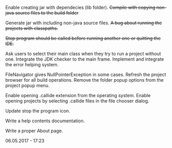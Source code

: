 Enable creating jar with dependecies (lib folder).
<del>Compile with copying non-java source files to the build folder</del>

Generate jar with including non-java source files.
<del>A bug about running the projects with classpaths.</del>


<del>Stop program should be called before running another one or quitting the IDE.</del>

Ask users to select their main class when they try to run a project without one.
Integrate the JDK checker to the main frame.
Implement and integrate the error helping system.

FileNavigator gives NullPointerException in some cases.
Refresh the project browser for all build operations.
Remove the folder popup options from the project popup menu.

Enable opening .callide extension from the operating system.
Enable opening projects by selecting .callide files in the file chooser dialog.

Update stop the program icon.

Write a help contents documentation.

Write a proper About page.



06.05.2017 - 17:23
